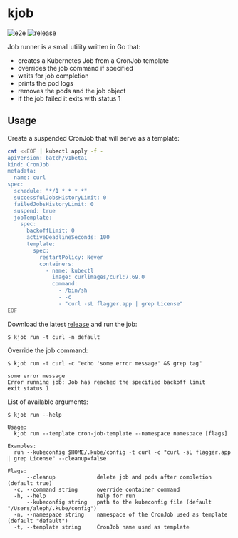 # kjob

![e2e](https://github.com/stefanprodan/kjob/workflows/ci/badge.svg)
![release](https://github.com/stefanprodan/kjob/workflows/release/badge.svg)

Job runner is a small utility written in Go that:
* creates a Kubernetes Job from a CronJob template
* overrides the job command if specified
* waits for job completion
* prints the pod logs
* removes the pods and the job object
* if the job failed it exits with status 1

## Usage

Create a suspended CronJob that will serve as a template:

```bash
cat <<EOF | kubectl apply -f -
apiVersion: batch/v1beta1
kind: CronJob
metadata:
  name: curl
spec:
  schedule: "*/1 * * * *"
  successfulJobsHistoryLimit: 0
  failedJobsHistoryLimit: 0
  suspend: true
  jobTemplate:
    spec:
      backoffLimit: 0
      activeDeadlineSeconds: 100
      template:
        spec:
          restartPolicy: Never
          containers:
            - name: kubectl
              image: curlimages/curl:7.69.0
              command:
                - /bin/sh
                - -c
                - "curl -sL flagger.app | grep License"
EOF
```

Download the latest [release](https://github.com/stefanprodan/kjob/releases/latest) and run the job:

```text
$ kjob run -t curl -n default
```

Override the job command:

```text
$ kjob run -t curl -c "echo 'some error message' && grep tag"

some error message
Error running job: Job has reached the specified backoff limit
exit status 1
```

List of available arguments:

```text
$ kjob run --help

Usage:
  kjob run --template cron-job-template --namespace namespace [flags]

Examples:
  run --kubeconfig $HOME/.kube/config -t curl -c "curl -sL flagger.app | grep License" --cleanup=false

Flags:
      --cleanup             delete job and pods after completion (default true)
  -c, --command string      override container command
  -h, --help                help for run
      --kubeconfig string   path to the kubeconfig file (default "/Users/aleph/.kube/config")
  -n, --namespace string    namespace of the CronJob used as template (default "default")
  -t, --template string     CronJob name used as template
```
